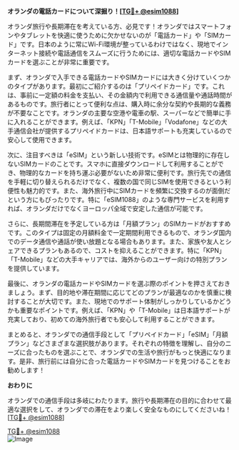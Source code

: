 **オランダの電話カードについて深掘り！[[TG💪+ @esim1088](https://t.me/s/esim1088)]**

オランダ旅行や長期滞在を考えている方、必見です！オランダではスマートフォンやタブレットを快適に使うために欠かせないのが「電話カード」や「SIMカード」です。日本のように常にWi-Fi環境が整っているわけではなく、現地でインターネット接続や電話通信をスムーズに行うためには、適切な電話カードやSIMカードを選ぶことが非常に重要です。

まず、オランダで入手できる電話カードやSIMカードには大きく分けていくつかのタイプがあります。最初にご紹介するのは「プリペイドカード」です。これは、事前に一定額の料金を支払い、その金額内で利用できる通信量や通話時間があるものです。旅行者にとって便利な点は、購入時に余分な契約や長期的な義務が不要なことです。オランダの主要な空港や電車の駅、スーパーなどで簡単に手に入れることができます。例えば、「KPN」「T-Mobile」「Vodafone」などの大手通信会社が提供するプリペイドカードは、日本語サポートも充実しているので安心して使用できます。

次に、注目すべきは「eSIM」という新しい技術です。eSIMとは物理的に存在しないSIMカードのことです。スマホに直接ダウンロードして利用することができ、物理的なカードを持ち運ぶ必要がないため非常に便利です。旅行先での通信を手軽に切り替えられるだけでなく、複数の国で同じSIMを使用できるという利便性も魅力的です。また、海外旅行中にSIMカードを頻繁に交換するのが面倒だという方にもぴったりです。特に「eSIM1088」のような専門サービスを利用すれば、オランダだけでなくヨーロッパ全域で安定した通信が可能です。

さらに、長期間滞在を予定している方は「月額プラン」のSIMカードがおすすめです。このタイプは固定の月額料金で一定期間利用できるもので、オランダ国内でのデータ通信や通話が使い放題となる場合もあります。また、家族や友人とシェアできるプランもあるので、コストを抑えることができます。特に「KPN」「T-Mobile」などの大手キャリアでは、海外からのユーザー向けの特別プランを提供しています。

最後に、オランダの電話カードやSIMカードを選ぶ際のポイントを押さえておきましょう。まず、目的地や滞在期間に応じてどのプランが最適なのかを慎重に検討することが大切です。また、現地でのサポート体制がしっかりしているかどうかも重要なポイントです。例えば、「KPN」や「T-Mobile」は日本語サポートが充実しており、初めての海外旅行者でも安心して利用することができます。

まとめると、オランダでの通信手段として「プリペイドカード」「eSIM」「月額プラン」などさまざまな選択肢があります。それぞれの特徴を理解し、自分のニーズに合ったものを選ぶことで、オランダでの生活や旅行がもっと快適になります。是非、旅行前には自分に合った電話カードやSIMカードを見つけることをお勧めします！

**おわりに**

オランダでの通信手段は多岐にわたります。旅行や長期滞在の目的に合わせて最適な選択をして、オランダでの滞在をより楽しく安全なものにしてくださいね！[[TG💪+ @esim1088](https://t.me/s/esim1088)]

[TG💪+ @esim1088](https://t.me/s/esim1088)  
![Image](https://i.postimg.cc/Y0z9fWf4/image.png)